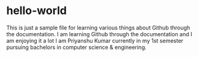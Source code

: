 # hello-world
This is just a sample file for learning various things about Github through the documentation.
I am learning Github through the documentation and I am enjoying it a lot 
I am Priyanshu Kumar currently in my 1st semester pursuing bachelors in computer science & engineering.
